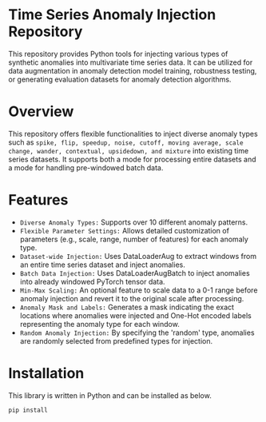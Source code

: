 # Time Series Anomaly Injection Repository
This repository provides Python tools for injecting various types of synthetic anomalies into multivariate time series data.
It can be utilized for data augmentation in anomaly detection model training, robustness testing, or generating evaluation datasets for anomaly detection algorithms.

# Overview
This repository offers flexible functionalities to inject diverse anomaly types such as `spike, flip, speedup, noise, cutoff, moving average, scale change, wander, contextual, upsidedown, and mixture` into existing time series datasets.
It supports both a mode for processing entire datasets and a mode for handling pre-windowed batch data.

# Features
- `Diverse Anomaly Types:` Supports over 10 different anomaly patterns.
- `Flexible Parameter Settings:` Allows detailed customization of parameters (e.g., scale, range, number of features) for each anomaly type.
- `Dataset-wide Injection:` Uses DataLoaderAug to extract windows from an entire time series dataset and inject anomalies.
- `Batch Data Injection:` Uses DataLoaderAugBatch to inject anomalies into already windowed PyTorch tensor data.
- `Min-Max Scaling:` An optional feature to scale data to a 0-1 range before anomaly injection and revert it to the original scale after processing.
- `Anomaly Mask and Labels:` Generates a mask indicating the exact locations where anomalies were injected and One-Hot encoded labels representing the anomaly type for each window.
- `Random Anomaly Injection:` By specifying the 'random' type, anomalies are randomly selected from predefined types for injection.

# Installation
This library is written in Python and can be installed as below.
```
pip install
```
